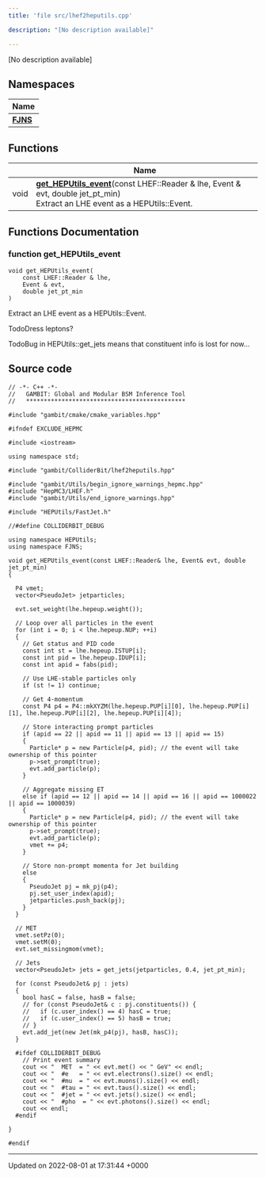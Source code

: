 ```yaml
---
title: 'file src/lhef2heputils.cpp'

description: "[No description available]"

---
```







[No description available]

## Namespaces

| Name           |
| -------------- |
| **[FJNS](/documentation/code/darkbit_developmentnamespaces/namespacefjns/)**  |

## Functions

|                | Name           |
| -------------- | -------------- |
| void | **[get_HEPUtils_event](/documentation/code/darkbit_developmentfiles/lhef2heputils_8cpp/#function-get-heputils-event)**(const LHEF::Reader & lhe, Event & evt, double jet_pt_min)<br>Extract an LHE event as a HEPUtils::Event.  |


## Functions Documentation

### function get_HEPUtils_event

```
void get_HEPUtils_event(
    const LHEF::Reader & lhe,
    Event & evt,
    double jet_pt_min
)
```

Extract an LHE event as a HEPUtils::Event. 

TodoDress leptons? 

TodoBug in HEPUtils::get_jets means that constituent info is lost for now... 




## Source code

```
// -*- C++ -*-
//   GAMBIT: Global and Modular BSM Inference Tool
//   *********************************************

#include "gambit/cmake/cmake_variables.hpp"

#ifndef EXCLUDE_HEPMC

#include <iostream>

using namespace std;

#include "gambit/ColliderBit/lhef2heputils.hpp"

#include "gambit/Utils/begin_ignore_warnings_hepmc.hpp"
#include "HepMC3/LHEF.h"
#include "gambit/Utils/end_ignore_warnings.hpp"

#include "HEPUtils/FastJet.h"

//#define COLLIDERBIT_DEBUG

using namespace HEPUtils;
using namespace FJNS;

void get_HEPUtils_event(const LHEF::Reader& lhe, Event& evt, double jet_pt_min)
{

  P4 vmet;
  vector<PseudoJet> jetparticles;

  evt.set_weight(lhe.hepeup.weight());

  // Loop over all particles in the event
  for (int i = 0; i < lhe.hepeup.NUP; ++i)
  {
    // Get status and PID code
    const int st = lhe.hepeup.ISTUP[i];
    const int pid = lhe.hepeup.IDUP[i];
    const int apid = fabs(pid);

    // Use LHE-stable particles only
    if (st != 1) continue;

    // Get 4-momentum
    const P4 p4 = P4::mkXYZM(lhe.hepeup.PUP[i][0], lhe.hepeup.PUP[i][1], lhe.hepeup.PUP[i][2], lhe.hepeup.PUP[i][4]);

    // Store interacting prompt particles
    if (apid == 22 || apid == 11 || apid == 13 || apid == 15)
    {
      Particle* p = new Particle(p4, pid); // the event will take ownership of this pointer
      p->set_prompt(true);
      evt.add_particle(p);
    }

    // Aggregate missing ET
    else if (apid == 12 || apid == 14 || apid == 16 || apid == 1000022 || apid == 1000039)
    {
      Particle* p = new Particle(p4, pid); // the event will take ownership of this pointer
      p->set_prompt(true);
      evt.add_particle(p);
      vmet += p4;
    }

    // Store non-prompt momenta for Jet building
    else
    {
      PseudoJet pj = mk_pj(p4);
      pj.set_user_index(apid);
      jetparticles.push_back(pj);
    }
  }

  // MET
  vmet.setPz(0);
  vmet.setM(0);
  evt.set_missingmom(vmet);

  // Jets
  vector<PseudoJet> jets = get_jets(jetparticles, 0.4, jet_pt_min);

  for (const PseudoJet& pj : jets)
  {
    bool hasC = false, hasB = false;
    // for (const PseudoJet& c : pj.constituents()) {
    //   if (c.user_index() == 4) hasC = true;
    //   if (c.user_index() == 5) hasB = true;
    // }
    evt.add_jet(new Jet(mk_p4(pj), hasB, hasC));
  }

  #ifdef COLLIDERBIT_DEBUG
    // Print event summary
    cout << "  MET  = " << evt.met() << " GeV" << endl;
    cout << "  #e   = " << evt.electrons().size() << endl;
    cout << "  #mu  = " << evt.muons().size() << endl;
    cout << "  #tau = " << evt.taus().size() << endl;
    cout << "  #jet = " << evt.jets().size() << endl;
    cout << "  #pho  = " << evt.photons().size() << endl;
    cout << endl;
  #endif

}

#endif
```


-------------------------------

Updated on 2022-08-01 at 17:31:44 +0000
